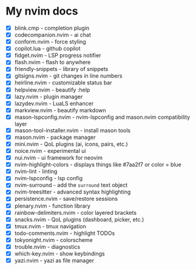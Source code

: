 # My nvim docs

- [X] blink.cmp - completion plugin
- [X] codecompanion.nvim - ai chat
- [X] conform.nvim - force styling
- [X] copilot.lua - github copilot
- [X] fidget.nvim - LSP progress notifier
- [X] flash.nvim - flash to anywhere
- [X] friendly-snippets - library of snippets
- [X] gitsigns.nvim - git changes in line numbers
- [X] heirline.nvim - customizable status bar
- [X] helpview.nvim - beautify :help
- [X] lazy.nvim - plugin manager
- [X] lazydev.nvim - LuaLS enhancer
- [X] markview.nvim - beautify markdown
- [X] mason-lspconfig.nvim - nvim-lspconfig and mason.nvim compatibility layer
- [X] mason-tool-installer.nvim - install mason tools
- [X] mason.nvim - package manager
- [X] mini.nvim - QoL plugins (ai, icons, pairs, etc.)
- [X] noice.nvim - experimental ui
- [X] nui.nvim - ui framework for neovim
- [X] nvim-highlight-colors - displays things like #7aa2f7 or color = blue
- [X] nvim-lint - linting
- [X] nvim-lspconfig - lsp config
- [X] nvim-surround - add the `surround` text object
- [X] nvim-treesitter - advanced syntax highlighting
- [X] persistence.nvim - save/restore sessions
- [X] plenary.nvim - function library
- [X] rainbow-delimiters.nvim - color layered brackets
- [X] snacks.nvim - QoL plugins (dashboard, picker, etc.)
- [X] tmux.nvim - tmux navigation
- [X] todo-comments.nvim - highlight TODOs
- [X] tokyonight.nvim - colorscheme
- [X] trouble.nvim - diagnostics
- [X] which-key.nvim - show keybindings
- [X] yazi.nvim - yazi as file manager
